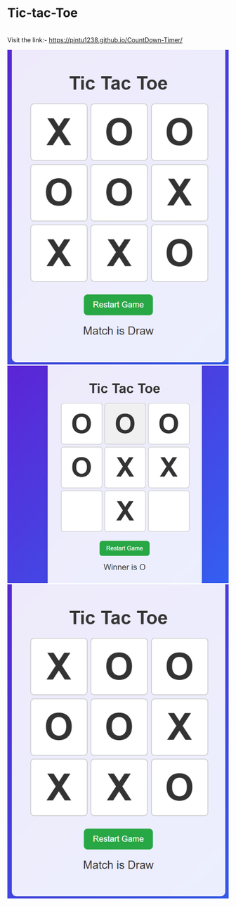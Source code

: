 # Tic-tac-Toe

\
Visit the link:- https://pintu1238.github.io/CountDown-Timer/

![Preview Image](Tic1.png)
\
![Preview Image](tac.png)
\
![Preview Image](toe.png)
